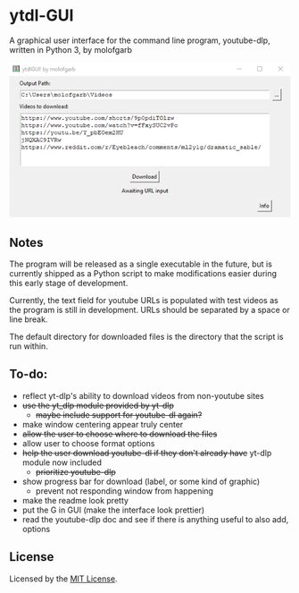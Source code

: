 # ytdl-GUI
A graphical user interface for the command line program, youtube-dlp, written in Python 3, by molofgarb

![ytdl-GUI](.github/banner.png)

## Notes
The program will be released as a single executable in the future, but is currently shipped as a Python script
to make modifications easier during this early stage of development.

Currently, the text field for youtube URLs is populated with test videos as the program is still in development. 
URLs should be separated by a space or line break.

The default directory for downloaded files is the directory that the script is run within.

## To-do:
- reflect yt-dlp's ability to download videos from non-youtube sites
- ~~use the yt_dlp module provided by yt-dlp~~
    - ~~maybe include support for youtube-dl again?~~
- make window centering appear truly center
- ~~allow the user to choose where to download the files~~
- allow user to choose format options
- ~~help the user download youtube-dl if they don't already have~~ yt-dlp module now included
    - ~~prioritize youtube-dlp~~
- show progress bar for download (label, or some kind of graphic)
    - prevent not responding window from happening
- make the readme look pretty
- put the G in GUI (make the interface look prettier)
- read the youtube-dlp doc and see if there is anything useful to also add, options

## License

Licensed by the [MIT License](https://github.com/molofgarb/ytdl-GUI/blob/main/LICENSE).
